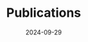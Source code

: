 ---
# Leave the homepage title empty to use the site title
title: Publications
date: 2024-09-29
type: landing

#---------------------------------------------------------------------------------

sections:

#---------------------------------------------------------------------------------

  - block: markdown
    content:
      title: "Publications"
      text: |-
        </br>

        | Year | [International</br>Journal](#id-ij) | [International</br>Conference](#id-ic) | [Domestic</br>Journal](#id-dj) | [Domestic</br>Conference](#id-dc) |
        |-----------|:---------------------:|:------------------------:|:----------------:|:-------------------:|
        |  **2025** |                     2 |                        4 |                1 |                   4 |
        |  **2024** |                     4 |                        9 |                1 |                  14 |
        |  **2023** |                     3 |                        9 |                6 |                  15 |
        |  **2022** |                     1 |                        2 |                2 |                  10 |
        |  **2021** |                     2 |                        1 |                1 |                  10 |
        | **2011~2020** |                44 |                      100 |               42 |                 127 |
        | **2001~2010** |                38 |                       83 |               12 |                  72 |
        | **1996~2000** |                 9 |                       31 |               11 |                  38 |

        

        </br>

        {{% callout note %}}
         Quickly discover relevant content by [**filtering publications:** Click here](/publication).
        {{% /callout %}}

#---------------------------------------------------------------------------------

  - block: collection
    id: id-ij
    content:
      title: International</br>Journal
      text: |-

      count: 5
      filters:
        folders:
          - publication
        publication_type: 'article-journal'
    design:
      view: citation   
      columns: '2'

#---------------------------------------------------------------------------------

  - block: collection
    id: id-ic
    content:
      title: International</br>Conference
      text: |-

      count: 5
      filters:
        folders:
          - publication
        publication_type: 'article-conference'
    design:
      view: citation
      columns: '2'

#---------------------------------------------------------------------------------

  - block: collection
    id: id-dj
    content:
      title: Domestic</br>Journal
      text: |-

      count: 3
      filters:
        folders:
          - publication
        publication_type: 'domestic-journal'
    design:
      view: citation
      columns: '2'

#---------------------------------------------------------------------------------

  - block: collection
    id: id-dc
    content:
      title: Domestic</br>Conference
      text: |-

      count: 5
      filters:
        folders:
          - publication
        publication_type: 'domestic-conference'
    design:
      view: citation
      columns: '2'

---